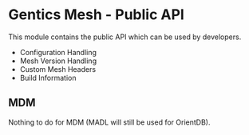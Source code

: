 # Gentics Mesh - Public API

This module contains the public API which can be used by developers.

* Configuration Handling
* Mesh Version Handling
* Custom Mesh Headers
* Build Information

## MDM

Nothing to do for MDM (MADL will still be used for OrientDB).
